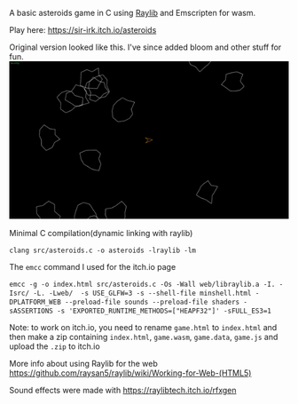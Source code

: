 A basic asteroids game in C using [Raylib](https://www.raylib.com/) and Emscripten for wasm.

Play here: https://sir-irk.itch.io/asteroids

Original version looked like this. I've since added bloom and other stuff for fun.
![Til](https://github.com/Sir-Irk/Asteroids/blob/main/demo.gif)

Minimal C compilation(dynamic linking with raylib)
```
clang src/asteroids.c -o asteroids -lraylib -lm
```

The `emcc` command I used for the itch.io page
```
emcc -g -o index.html src/asteroids.c -Os -Wall web/libraylib.a -I. -Isrc/ -L. -Lweb/  -s USE_GLFW=3 -s --shell-file minshell.html -DPLATFORM_WEB --preload-file sounds --preload-file shaders -sASSERTIONS -s 'EXPORTED_RUNTIME_METHODS=["HEAPF32"]' -sFULL_ES3=1   
```
Note: to work on itch.io, you need to rename `game.html` to `index.html` and then make a zip containing `index.html`, `game.wasm`, `game.data`, `game.js` and upload the `.zip` to itch.io

More info about using Raylib for the web https://github.com/raysan5/raylib/wiki/Working-for-Web-(HTML5)

Sound effects were made with https://raylibtech.itch.io/rfxgen
